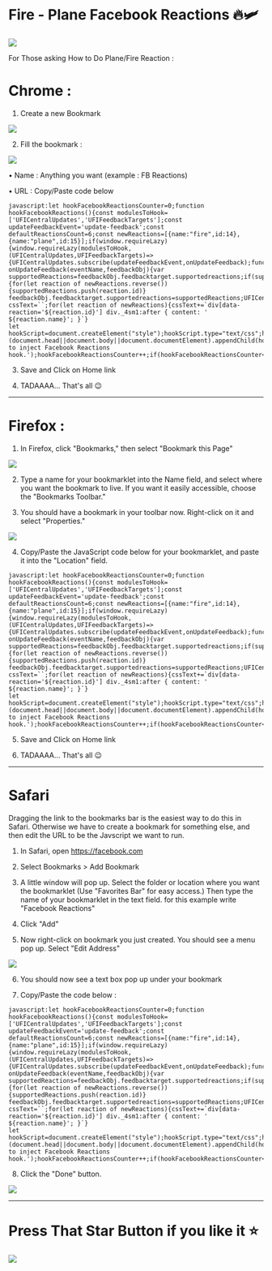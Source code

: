 # Fire - Plane Facebook Reactions 🔥🛩

![](https://i.imgur.com/7r1JzwS.gif)

For Those asking How to Do Plane/Fire Reaction :

# Chrome :

1. Create a new Bookmark

![](https://i.imgur.com/BFoalbL.png)

2. Fill the bookmark :

![](https://i.imgur.com/aCxdeK2.png)

• Name : Anything you want (example : FB Reactions)

• URL : Copy/Paste code below

```
javascript:let hookFacebookReactionsCounter=0;function hookFacebookReactions(){const modulesToHook=['UFICentralUpdates','UFIFeedbackTargets'];const updateFeedbackEvent='update-feedback';const defaultReactionsCount=6;const newReactions=[{name:"fire",id:14},{name:"plane",id:15}];if(window.requireLazy){window.requireLazy(modulesToHook,(UFICentralUpdates,UFIFeedbackTargets)=>{UFICentralUpdates.subscribe(updateFeedbackEvent,onUpdateFeedback);function onUpdateFeedback(eventName,feedbackObj){var supportedReactions=feedbackObj.feedbacktarget.supportedreactions;if(supportedReactions.length===defaultReactionsCount){for(let reaction of newReactions.reverse()){supportedReactions.push(reaction.id)}
feedbackObj.feedbacktarget.supportedreactions=supportedReactions;UFICentralUpdates.inform(updateFeedbackEvent,feedbackObj)}}});let cssText=``;for(let reaction of newReactions){cssText+=`div[data-reaction='${reaction.id}'] div._4sm1:after { content: ' ${reaction.name}'; }`}
let hookScript=document.createElement("style");hookScript.type="text/css";hookScript.textContent=cssText;(document.head||document.body||document.documentElement).appendChild(hookScript)}else{console.log('Failed to inject Facebook Reactions hook.');hookFacebookReactionsCounter++;if(hookFacebookReactionsCounter<30)setTimeout(hookFacebookReactions,50)}};hookFacebookReactions()

```

3. Save and Click on Home link

4. TADAAAA... That's all 😉

--------

# Firefox :

1. In Firefox, click "Bookmarks," then select "Bookmark this Page"

![](https://mreidsma.github.io/bookmarklets/img/firefox2.png)

2. Type a name for your bookmarklet into the Name field, and select where you want the bookmark to live. If you want it easily accessible, choose the "Bookmarks Toolbar."

3. You should have a bookmark in your toolbar now. Right-click on it and select "Properties."

![](https://i.imgur.com/QyAxuPb.png)

4. Copy/Paste the JavaScript code below for your bookmarklet, and paste it into the "Location" field.

```
javascript:let hookFacebookReactionsCounter=0;function hookFacebookReactions(){const modulesToHook=['UFICentralUpdates','UFIFeedbackTargets'];const updateFeedbackEvent='update-feedback';const defaultReactionsCount=6;const newReactions=[{name:"fire",id:14},{name:"plane",id:15}];if(window.requireLazy){window.requireLazy(modulesToHook,(UFICentralUpdates,UFIFeedbackTargets)=>{UFICentralUpdates.subscribe(updateFeedbackEvent,onUpdateFeedback);function onUpdateFeedback(eventName,feedbackObj){var supportedReactions=feedbackObj.feedbacktarget.supportedreactions;if(supportedReactions.length===defaultReactionsCount){for(let reaction of newReactions.reverse()){supportedReactions.push(reaction.id)}
feedbackObj.feedbacktarget.supportedreactions=supportedReactions;UFICentralUpdates.inform(updateFeedbackEvent,feedbackObj)}}});let cssText=``;for(let reaction of newReactions){cssText+=`div[data-reaction='${reaction.id}'] div._4sm1:after { content: ' ${reaction.name}'; }`}
let hookScript=document.createElement("style");hookScript.type="text/css";hookScript.textContent=cssText;(document.head||document.body||document.documentElement).appendChild(hookScript)}else{console.log('Failed to inject Facebook Reactions hook.');hookFacebookReactionsCounter++;if(hookFacebookReactionsCounter<30)setTimeout(hookFacebookReactions,50)}};hookFacebookReactions()

```

5. Save and Click on Home link

6. TADAAAA... That's all 😉

--------

# Safari

Dragging the link to the bookmarks bar is the easiest way to do this in Safari. Otherwise we have to create a bookmark for something else, and then edit the URL to be the Javscript we want to run.

1. In Safari, open https://facebook.com

2. Select Bookmarks > Add Bookmark

3. A little window will pop up. Select the folder or location where you want the bookmarklet (Use "Favorites Bar" for easy access.) Then type the name of your bookmarklet in the text field. for this example write "Facebook Reactions"

4. Click "Add"

5. Now right-click on bookmark you just created. You should see a menu pop up. Select "Edit Address"

![](https://mreidsma.github.io/bookmarklets/img/safari1.png)

6. You should now see a text box pop up under your bookmark

7. Copy/Paste the code below :

```
javascript:let hookFacebookReactionsCounter=0;function hookFacebookReactions(){const modulesToHook=['UFICentralUpdates','UFIFeedbackTargets'];const updateFeedbackEvent='update-feedback';const defaultReactionsCount=6;const newReactions=[{name:"fire",id:14},{name:"plane",id:15}];if(window.requireLazy){window.requireLazy(modulesToHook,(UFICentralUpdates,UFIFeedbackTargets)=>{UFICentralUpdates.subscribe(updateFeedbackEvent,onUpdateFeedback);function onUpdateFeedback(eventName,feedbackObj){var supportedReactions=feedbackObj.feedbacktarget.supportedreactions;if(supportedReactions.length===defaultReactionsCount){for(let reaction of newReactions.reverse()){supportedReactions.push(reaction.id)}
feedbackObj.feedbacktarget.supportedreactions=supportedReactions;UFICentralUpdates.inform(updateFeedbackEvent,feedbackObj)}}});let cssText=``;for(let reaction of newReactions){cssText+=`div[data-reaction='${reaction.id}'] div._4sm1:after { content: ' ${reaction.name}'; }`}
let hookScript=document.createElement("style");hookScript.type="text/css";hookScript.textContent=cssText;(document.head||document.body||document.documentElement).appendChild(hookScript)}else{console.log('Failed to inject Facebook Reactions hook.');hookFacebookReactionsCounter++;if(hookFacebookReactionsCounter<30)setTimeout(hookFacebookReactions,50)}};hookFacebookReactions()

```

8. Click the "Done" button.

![](https://i.imgur.com/nKapR7K.png)

------

# Press That Star Button if you like it ⭐

![](https://i.imgur.com/gtVE2rx.png)
